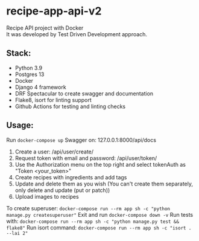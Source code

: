 # recipe-app-api-v2

Recipe API project with Docker<br>
It was developed by Test Driven Development approach.

## Stack:

- Python 3.9
- Postgres 13
- Docker
- Django 4 framework
- DRF Spectacular to create swagger and documentation
- Flake8, isort for linting support
- Github Actions for testing and linting checks


## Usage:

Run `docker-compose up`
Swagger on: 127.0.0.1:8000/api/docs

1. Create a user: /api/user/create/
2. Request token with email and password: /api/user/token/
3. Use the Authorization menu on the top right and select tokenAuth as "Token <your_token>"
4. Create recipes with ingredients and add tags
5. Update and delete them as you wish (You can't create them separately, only delete and update (put or patch))
6. Upload images to recipes

To create superuser: `docker-compose run --rm app sh -c "python manage.py createsuperuser"`
Exit and run `docker-compose down -v`
Run tests with: `docker-compose run --rm app sh -c "python manage.py test && flake8"`
Run isort command: `docker-compose run --rm app sh -c "isort . --lai 2"`
